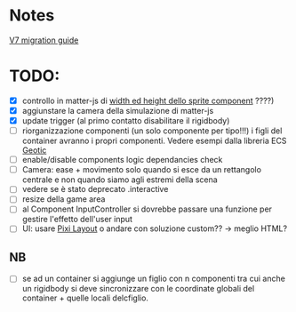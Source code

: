 # Notes

[V7 migration guide](https://github.com/pixijs/pixijs/wiki/v7-Migration-Guide)

# TODO:

- [x] controllo in matter-js di [width ed height dello sprite component](https://github.com/pixijs/pixijs/wiki/v4-Gotchas) ????)
- [x] aggiunstare la camera della simulazione di matter-js
- [x] update trigger (al primo contatto disabilitare il rigidbody)
- [ ] riorganizzazione componenti (un solo componente per tipo!!!) i figli del container avranno i propri componenti. Vedere esempi dalla libreria ECS [Geotic](https://github.com/ddmills/geotic-example/tree/master)
- [ ] enable/disable components logic dependancies check
- [ ] Camera: ease + movimento solo quando si esce da un rettangolo centrale e non quando siamo agli estremi della scena
- [ ] vedere se è stato deprecato .interactive
- [ ] resize della game area
- [ ] al Component InputController si dovrebbe passare una funzione per gestire l'effetto dell'user input
- [ ] UI: usare [Pixi Layout](https://pixijs.io/layout/) o andare con soluzione custom?? -> meglio HTML?

## NB

- [ ] se ad un container si aggiunge un figlio con n componenti tra cui anche un rigidbody si deve sincronizzare con le coordinate globali del container + quelle locali delcfiglio.
